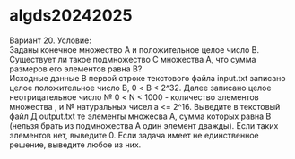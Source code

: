# algds20242025
Вариант 20.
Условие:     
Заданы конечное множество А и положительное целое число В. Существует ли такое подмножество C множества А, что сумма размеров его элементов равна В?     
Исходные данные
 В первой строке текстового файла input.txt записано целое положительное число В, 0 < B < 2^32. Далее записано целое неотрицательное число № 0 < N < 1000 - количество элементов множества , и № натуральных чисел а <= 2^16. Выведите в текстовый файл Д output.txt те элементы множесва А, сумма которых равна В (нельзя брать из подмножества А один элемент дважды). Если таких элементов нет, выведите 0. Если задача имеет не единственное решение, выведите любое из них.  